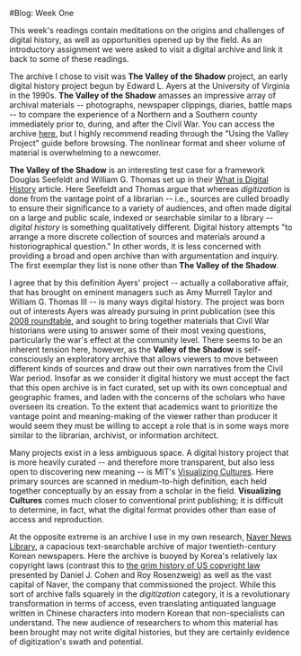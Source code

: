 #Blog: Week One  
  
This week's readings contain meditations on the origins and challenges of digital history, as well as opportunities opened up by the field.  As an introductory assignment we were asked to visit a digital archive and link it back to some of these readings.  
  
  The archive I chose to visit was **The Valley of the Shadow** project, an early digital history project begun by Edward L. Ayers at the University of Virginia in the 1990s.  **The Valley of the Shadow** amasses an impressive array of archival materials -- photographs, newspaper clippings, diaries, battle maps -- to compare the experience of a Northern and a Southern county immediately prior to, during, and after the Civil War.  You can access the archive [here](http://valley.lib.virginia.edu/VoS/choosepart.html), but I highly recommend reading through the "Using the Valley Project" guide before browsing.  The nonlinear format and sheer volume of material is overwhelming to a newcomer.  
  
  **The Valley of the Shadow** is an interesting test case for a framework Douglas Seefeldt and William G. Thomas set up in their [What is Digital History](http://digitalcommons.unl.edu/cgi/viewcontent.cgi?article=1097&context=historyfacpub) article.  Here Seefeldt and Thomas argue that whereas *digitization* is done from the vantage point of a librarian -- i.e., sources are culled broadly to ensure their significance to a variety of audiences, and often made digital on a large and public scale, indexed or searchable similar to a library -- *digital history* is something qualitatively different.  Digital history attempts "to arrange a more discrete collection of sources and materials around a historiographical question."  In other words, it is less concerned with providing a broad and open archive than with argumentation and inquiry. The first exemplar they list is none other than **The Valley of the Shadow**.  
  
  I agree that by this definition Ayers' project -- actually a collaborative affair, that has brought on eminent  managers such as Amy Murrell Taylor and William G. Thomas III -- is many ways digital history.  The project was born out of interests Ayers was already pursuing in print publication (see this [2008 roundtable](http://www.journalofamericanhistory.org/issues/952/interchange/), and sought to bring together materials that Civil War historians were using to answer some of their most vexing questions, particularly the war's effect at the community level.  There seems to be an inherent tension here, however, as the **Valley of the Shadow** is self-consciously an exploratory archive that allows viewers to move between different kinds of sources and draw out their own narratives from the Civil War period.  Insofar as we consider it digital history we must accept the fact that this open archive is in fact curated, set up with its own conceptual and geographic frames, and laden with the concerns of the scholars who have overseen its creation.  To the extent that academics want to prioritize the vantage point and meaning-making of the viewer rather than producer it would seem they must be willing to accept a role that is in some ways more similar to the librarian, archivist, or information architect.
  
  Many projects exist in a less ambiguous space.  A digital history project that is more heavily curated -- and therefore more transparent, but also less open to discovering new meaning -- is MIT's [Visualizing Cultures](http://ocw.mit.edu/ans7870/21f/21f.027/home/index.html).  Here primary sources are scanned in medium-to-high definition, each held together conceptually by an essay from a scholar in the field.  **Visualizing Cultures** comes much closer to conventional print publishing; it is difficult to determine, in fact, what the digital format provides other than ease of access and reproduction.  
  
  At the opposite extreme is an archive I use in my own research, [Naver News Library](http://newslibrary.naver.com/search/searchByDate.nhn#%7B%22mode%22%3A3%2C%22trans%22%3A%221%22%2C%22pageSize%22%3A20%2C%22date%22%3A%221988-09-27%22%2C%22page%22%3A1%2C%22officeId%22%3A%2200020%22%2C%22publishType%22%3A%2200020%22%2C%22fevt%22%3A3758%7D), a capacious text-searchable archive of major twentieth-century Korean newspapers.  Here the archive is buoyed by Korea's relatively lax copyright laws (contrast this to [the grim history of US copyright law](http://chnm.gmu.edu/digitalhistory/copyright/) presented by Daniel J. Cohen and Roy Rosenzweig) as well as the vast capital of Naver, the company that commissioned the project.  While this sort of archive falls squarely in the *digitization* category, it is a revolutionary transformation in terms of access, even translating antiquated language written in Chinese characters into modern Korean that non-specialists can understand.  The new audience of researchers to whom this material has been brought may not write digital histories, but they are certainly evidence of digitization's swath and potential.
